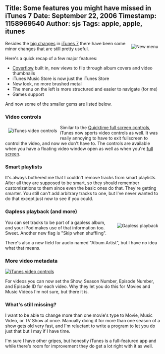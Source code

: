 Title: Some features you might have missed in iTunes 7
Date: September 22, 2006
Timestamp: 1158969540
Author: sjs
Tags: apple, apple, itunes
----

<img src="/images/menu.png" style="float: right; margin: 10px;" title="New menu" alt="New menu">

Besides the <a href="http://www.tuaw.com/2006/09/12/walkthrough-itunes-7s-big-new-features/">big changes</a> in <a href="http://www.apple.com/itunes">iTunes 7</a> there have been some minor changes that are still pretty useful.

Here's a quick recap of a few major features:

 * <a href="http://sami.samhuri.net/files/coverflow.png">Coverflow</a> built in, new views to flip through album covers and video thumbnails
 * iTunes Music Store is now just the iTunes Store
 * New look, no more brushed metal
 * The menu on the left is more structured and easier to navigate (for me)
 * Games support

And now some of the smaller gems are listed below.

<h3 style="clear: right;">Video controls</h3>

<a href="/images/itunes-controls.png"><img src="/images/itunes-controls-thumb.png" style="float: left; margin: 10px;" title="iTunes video controls" alt="iTunes video controls"></a>

Similar to the <a href="/images/quicktime-controls.png">Quicktime full screen controls</a>, iTunes now sports video controls as well. It was really annoying to have to exit fullscreen to control the video, and now we don't have to. The controls are available when you have a floating video window open as well as when you're <a href="/images/itunes-controls-fullscreen.png">full screen</a>.

<h3 style="clear: left;">Smart playlists</h3>

It's always bothered me that I couldn't remove tracks from smart playlists. After all they are supposed to be smart, so they should remember customizations to them since even the basic ones do that. They're getting smarter. You still can't add arbitrary tracks to one, but I've never wanted to do that except just now to see if you could.

### Gapless playback (and more) ###

<a href="/images/gapless.png"><img src="/images/gapless-thumb.png" style="float: right; padding: 10px;" title="Gapless playback" alt="Gapless playback"></a>

You can set tracks to be part of a gapless album, and your iPod makes use of that information too. Sweet. Another new flag is "Skip when shuffling".

There's also a new field for audio named "Album Artist", but I have no idea what that means.

<h3 style="clear: right;">More video metadata</h3>

<a href="http://sami.samhuri.net/files/metadata.png"><img src="./Some features you might have missed in iTunes 7 - samhuri.net_files/metadata-thumb.png" style="float: right:margin:10px;" title="iTunes video controls" alt="iTunes video controls"></a>

For videos you can now set the Show, Season Number, Episode Number, and Episode ID for each video. Why they let you do this for Movies and Music Videos I'm not sure, but there it is.

<h3 style="clear: right;">What's still missing?</h3>

I want to be able to change more than one movie's type to Movie, Music Video, or TV Show at once. Manually doing it for more than one season of a show gets old very fast, and I'm reluctant to write a program to let you do just that but I may if I have time.

I'm sure I have other gripes, but honestly iTunes is a full-featured app and while there's room for improvement they do get a lot right with it as well.
